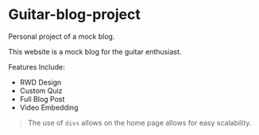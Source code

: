 # Guitar-blog-project
Personal project of a mock blog.

This website is a mock blog for the guitar enthusiast. 

Features Include:
- RWD Design
- Custom Quiz
- Full Blog Post
- Video Embedding

> The use of <code>divs</code> allows on the home page allows for easy scalability. 
